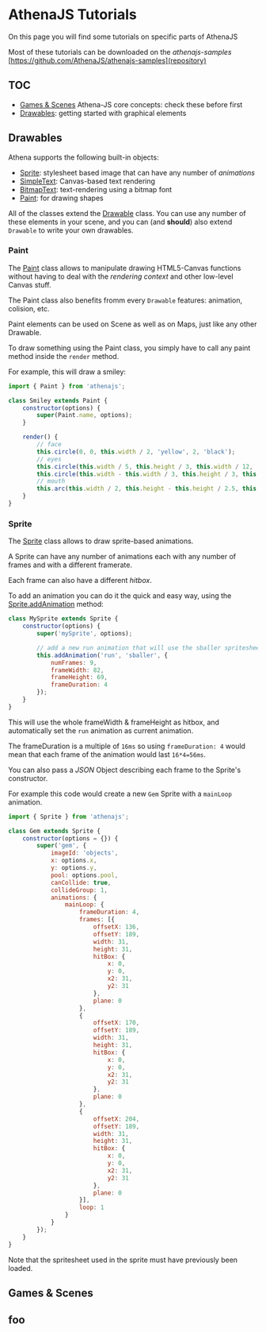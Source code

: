 # AthenaJS Tutorials

On this page you will find some tutorials on specific parts of AthenaJS

Most of these tutorials can be downloaded on the *athenajs-samples* [https://github.com/AthenaJS/athenajs-samples](repository)

## TOC

 - [Games & Scenes](#games-scenes) Athena-JS core concepts: check these before first
 - [Drawables](#drawables): getting started with graphical elements


## Drawables

 Athena supports the following built-in objects:

  - [Sprite](?api=drawable#Sprite): stylesheet based image that can have any number of *animations*
  - [SimpleText](?api=drawable#SimpleText): Canvas-based text rendering
  - [BitmapText](?api=drawable#BitmapText): text-rendering using a bitmap font
  - [Paint](#paint): for drawing shapes

All of the classes extend the [Drawable](?api=drawable#Drawable) class. You can use any number of these elements in your scene, and you can (and **should**) also extend `Drawable` to write your own drawables.

### Paint

The [Paint](?api=drawable#Paint) class allows to manipulate drawing HTML5-Canvas functions without having to deal with the *rendering context* and other low-level Canvas stuff.

The Paint class also benefits fromm every `Drawable` features: animation, colision, etc.

Paint elements can be used on Scene as well as on Maps, just like any other Drawable.

To draw something using the Paint class, you simply have to call any paint method inside the `render` method.

For example, this will draw a smiley:

```js
import { Paint } from 'athenajs';

class Smiley extends Paint {
    constructor(options) {
        super(Paint.name, options);
    }

    render() {
        // face
        this.circle(0, 0, this.width / 2, 'yellow', 2, 'black');
        // eyes
        this.circle(this.width / 5, this.height / 3, this.width / 12, 'black');
        this.circle(this.width - this.width / 3, this.height / 3, this.width / 12, 'black');
        // mouth
        this.arc(this.width / 2, this.height - this.height / 2.5, this.width / 4, 0, Math.PI, 'black', 2);
    }
}
```

### Sprite

The [Sprite](?api=drawable#Sprite) class allows to draw sprite-based animations.

A Sprite can have any number of animations each with any number of frames and with a different framerate.

Each frame can also have a different *hitbox*.

To add an animation you can do it the quick and easy way, using the [Sprite.addAnimation](?api=drawable#Sprite#addAnimation) method:

```js
class MySprite extends Sprite {
    constructor(options) {
        super('mySprite', options);

        // add a new run animation that will use the sballer spritesheet
        this.addAnimation('run', 'sballer', {
            numFrames: 9,
            frameWidth: 82,
            frameHeight: 69,
            frameDuration: 4
        });
    }
}
```

This will use the whole frameWidth & frameHeight as hitbox, and automatically set the `run` animation as current animation.

The frameDuration is a multiple of `16ms` so using `frameDuration: 4` would mean that each frame of the animation would last `16*4=56ms`.

You can also pass a *JSON* Object describing each frame to the Sprite's constructor.

For example this code would create a new `Gem` Sprite with a `mainLoop` animation.

```js
import { Sprite } from 'athenajs';

class Gem extends Sprite {
    constructor(options = {}) {
        super('gem', {
            imageId: 'objects',
            x: options.x,
            y: options.y,
            pool: options.pool,
            canCollide: true,
            collideGroup: 1,
            animations: {
                mainLoop: {
                    frameDuration: 4,
                    frames: [{
                        offsetX: 136,
                        offsetY: 189,
                        width: 31,
                        height: 31,
                        hitBox: {
                            x: 0,
                            y: 0,
                            x2: 31,
                            y2: 31
                        },
                        plane: 0
                    },
                    {
                        offsetX: 170,
                        offsetY: 189,
                        width: 31,
                        height: 31,
                        hitBox: {
                            x: 0,
                            y: 0,
                            x2: 31,
                            y2: 31
                        },
                        plane: 0
                    },
                    {
                        offsetX: 204,
                        offsetY: 189,
                        width: 31,
                        height: 31,
                        hitBox: {
                            x: 0,
                            y: 0,
                            x2: 31,
                            y2: 31
                        },
                        plane: 0
                    }],
                    loop: 1
                }
            }
        });
    }
}
```

Note that the spritesheet used in the sprite must have previously been loaded.

## Games & Scenes

## foo